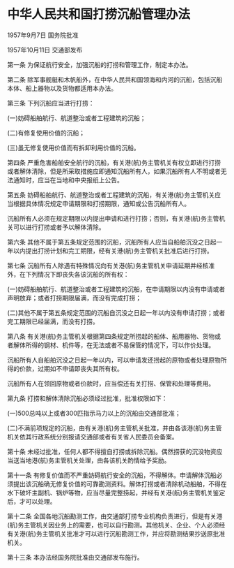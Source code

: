 # 中华人民共和国打捞沉船管理办法

1957年9月7日 国务院批准

1957年10月11日 交通部发布



第一条 为保证航行安全，加强沉船的打捞和管理工作，制定本办法。

第二条 除军事舰艇和木帆船外，在中华人民共和国领海和内河的沉船，包括沉船本体、船上器物以及货物都适用本办法。

第三条 下列沉船应当进行打捞：

(一)妨碍船舶航行、航道整治或者工程建筑的沉船；

(二)有修复使用价值的沉船；

(三)虽无修复使用价值而有拆卸利用价值的沉船。

第四条 严重危害船舶安全航行的沉船，有关港(航)务主管机关有权立即进行打捞或者解体清除，但是所采取措施应即通知沉船所有人，如果沉船所有人不明或者无法通知时，应当在当地和中央报纸上公告。

第五条 妨碍船舶航行、航道整治或者工程建筑的沉船，有关港(航)务主管机关应当根据具体情况规定申请期限和打捞期限，通知或公告沉船所有人。

沉船所有人必须在规定期限以内提出申请和进行打捞；否则，有关港(航)务主管机关可以进行打捞或者予以解体清除。

第六条 其他不属于第五条规定范围的沉船，沉船所有人应当自船舶沉没之日起一年以内提出打捞计划和完工期限，经有关港(航)务主管机关批准后进行打捞。

第七条 沉船所有人除遇有特殊情况向有关港(航)务主管机关申请延期并经核准外，在下列情况下即丧失各该沉船的所有权：

(一)妨碍船舶航行、航道整治或者工程建筑的沉船，在申请期限以内没有申请或者声明放弃；或者打捞期限届满，而没有完成打捞；

(二)其他不属于第五条规定范围的沉船自沉没之日起一年以内没有申请打捞；或者完工期限已经届满，而没有打捞。

第八条 有关港(航)务主管机关根据第四条规定所捞起的船体、船用器物、货物或者解体所得的钢材、机件等，在无法或者不易保管的情况下，可以作价处理。

沉船所有人自船舶沉没之日起一年以内，可以申请发还捞起的原物或者处理原物所得的价款，过期如不申请即丧失其所有权。

沉船所有人在领回原物或者价款时，应当偿还有关打捞、保管和处理等费用。

第九条 打捞和解体清除沉船必须经过批准，批准权限如下：

(一)500总吨以上或者300匹指示马力以上的沉船由交通部批准；

(二)不满前项规定的沉船，由有关港(航)务主管机关批准，并由各该港(航)务主管机关依其行政系统分别报请交通部或者有关省人民委员会备案。

第十条 未经过批准，任何人都不得擅自打捞或拆除沉船。偶然捞获的沉没物资应当送当地港(航)务主管机关处理，由各该机关酌情给予奖励。

第十一条 有修复价值而不严重妨碍航行安全的沉船，不得解体。申请解体沉船必须提出该沉船确无修复价值的可靠勘测资料。解体打捞或者清除机动船舶，不得在水下破坏主副机、锅炉等物，应当尽量完整捞起，并经有关港(航)务主管机关鉴定后，才可以处理。

第十二条 全国各地沉船勘测工作，由交通部打捞专业机构负责进行，但是有关港(航)务主管机关因业务上的需要，也可以自行勘测。其他机关、企业、个人必须经有关港(航)务主管机关批准才可以进行沉船勘测工作，并应将勘测结果抄送原批准机关。

第十三条 本办法经国务院批准由交通部发布施行。